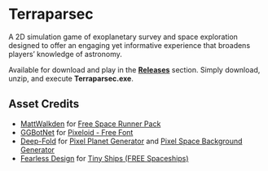 # Terraparsec
A 2D simulation game of exoplanetary survey and space exploration designed to offer an engaging yet informative experience that broadens players’ knowledge of astronomy.

Available for download and play in the **[Releases](https://github.com/Zetsuzanken/Terraparsec/releases)** section. Simply download, unzip, and execute **Terraparsec.exe**.

## Asset Credits

* [MattWalkden](https://mattwalkden.itch.io/) for [Free Space Runner Pack](https://mattwalkden.itch.io/free-space-runner-pack)
* [GGBotNet](https://ggbot.itch.io/) for [Pixeloid - Free Font](https://ggbot.itch.io/pixeloid-font)
* [Deep-Fold](https://deep-fold.itch.io/) for [Pixel Planet Generator](https://deep-fold.itch.io/pixel-planet-generator) and [Pixel Space Background Generator](https://deep-fold.itch.io/space-background-generator)
* [Fearless Design](https://fearless-design.itch.io/) for [Tiny Ships (FREE Spaceships)](https://fearless-design.itch.io/tiny-ships-free-spaceships)
